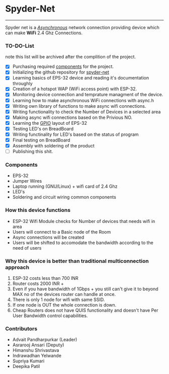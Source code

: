 # Spyder-Net
___
Spyder net is a _[Asynchronous](https://en.wikipedia.org/wiki/Asynchrony_(computer_programming))_ network connection providing device which can make **WiFi** 2.4 Ghz Connections.

### TO-DO-List 
note this list will be archived after the complition of the project.
* [X] Purchasing required [components](#components) for the project.
* [X] Initializing the github repository for [spyder-net](https://github.com/lordofwizard/spyder-net.git)
* [X] Learning basics of EPS-32 device and reading it's documentation throughly
* [X] Creation of a hotspot WAP (WiFi access point) with ESP-32.
* [X] Monitoring device connection and temprature managment of the device.
* [X] Learning how to make asynchronous WiFi connections with async.h
* [X] Writing own library of functions to make async wifi connections.
* [X] Writing functionality to check the Number of Devices in a selected area
* [X] Making async wifi connections based on the Privious NO.
* [X] Learning the [GPIO](https://en.wikipedia.org/wiki/General-purpose_input/output) layout of EPS-32
* [X] Testing LED's on BreadBoard
* [X] Writing functinality for LED's based on the status of program
* [X] Final testing on BreadBoard
* [X] Assembly with soldering of the product
* [ ] Publishing this shit.

### Components
* EPS-32 
* Jumper Wires
* Laptop running (GNU/Linux) + wifi card of 2.4 Ghz
* LED's
* Soldering and circuit wiring common components

### How this device functions
* ESP-32 Wifi Module checks for Number of devices that needs wifi in area
* Users will connect to a Basic node of the Room 
* Async connections will be created
* Users will be shifted to accomodate the bandwidth according to the need of users

### Why this device is better than traditional multiconnection approach
1. ESP-32 costs less than 700 INR
2. Router costs 2000 INR +
3. Even if you have bandwidth of 1Gbps + you still can't give it to beyond MAX no of the devices router can handle at once.
4. There is only 1 node for wifi with same SSID.
5. If one node is OUT the whole connection is down.
6. Cheap Routers does not have QUIS functionality and doesn't have Per User Bandwidth control capabilities.

### Contributors
* Advait Pandharpurkar (Leader)
* Asrarooj Ansari (Deputy)
* Himanshu Shrivastava
* Indrawadhan Yelwande
* Supriya Kumari
* Deepika Patil

